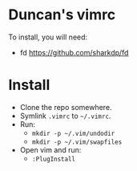 # Duncan's vimrc

To install, you will need:
  - fd https://github.com/sharkdp/fd

# Install

  - Clone the repo somewhere.
  - Symlink `.vimrc` to `~/.vimrc`.
  - Run:
     - `mkdir -p ~/.vim/undodir`
     - `mkdir -p ~/.vim/swapfiles`
  - Open vim and run:
     - `:PlugInstall`
